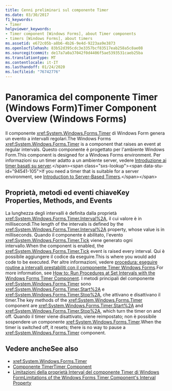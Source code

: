 ```yaml
---
title: Cenni preliminari sul componente Timer
ms.date: 03/30/2017
f1_keywords:
- Timer
helpviewer_keywords:
- Timer component [Windows Forms], about Timer components
- timers [Windows Forms], about timers
ms.assetid: e672c05b-a8b6-4b26-9e4d-9223aa9e3873
ms.openlocfilehash: 83b52d395cdc3e3357bcf83517eab258a5c8ae08
ms.sourcegitcommit: de17a7a0a37042f0d4406f5ae5393531caeb25ba
ms.translationtype: MT
ms.contentlocale: it-IT
ms.lasthandoff: 01/24/2020
ms.locfileid: "76742776"
---
```

# <a name="timer-component-overview-windows-forms"></a><span data-ttu-id="94541-102">Panoramica del componente Timer (Windows Form)</span><span class="sxs-lookup"><span data-stu-id="94541-102">Timer Component Overview (Windows Forms)</span></span>
<span data-ttu-id="94541-103">Il componente <xref:System.Windows.Forms.Timer> di Windows Form genera un evento a intervalli regolari.</span><span class="sxs-lookup"><span data-stu-id="94541-103">The Windows Forms <xref:System.Windows.Forms.Timer> is a component that raises an event at regular intervals.</span></span> <span data-ttu-id="94541-104">Questo componente è progettato per l'ambiente Windows Form.</span><span class="sxs-lookup"><span data-stu-id="94541-104">This component is designed for a Windows Forms environment.</span></span> <span data-ttu-id="94541-105">Per informazioni su un timer adatto a un ambiente server, vedere [Introduzione ai timer basati su server](https://docs.microsoft.com/previous-versions/visualstudio/visual-studio-2008/tb9yt5e6(v=vs.90)).</span><span class="sxs-lookup"><span data-stu-id="94541-105">If you need a timer that is suitable for a server environment, see [Introduction to Server-Based Timers](https://docs.microsoft.com/previous-versions/visualstudio/visual-studio-2008/tb9yt5e6(v=vs.90)).</span></span>  
  
## <a name="key-properties-methods-and-events"></a><span data-ttu-id="94541-106">Proprietà, metodi ed eventi chiave</span><span class="sxs-lookup"><span data-stu-id="94541-106">Key Properties, Methods, and Events</span></span>  
 <span data-ttu-id="94541-107">La lunghezza degli intervalli è definita dalla proprietà <xref:System.Windows.Forms.Timer.Interval%2A>, il cui valore è in millisecondi.</span><span class="sxs-lookup"><span data-stu-id="94541-107">The length of the intervals is defined by the <xref:System.Windows.Forms.Timer.Interval%2A> property, whose value is in milliseconds.</span></span> <span data-ttu-id="94541-108">Quando il componente è abilitato, l'evento <xref:System.Windows.Forms.Timer.Tick> viene generato ogni intervallo.</span><span class="sxs-lookup"><span data-stu-id="94541-108">When the component is enabled, the <xref:System.Windows.Forms.Timer.Tick> event is raised every interval.</span></span> <span data-ttu-id="94541-109">Qui è possibile aggiungere il codice da eseguire.</span><span class="sxs-lookup"><span data-stu-id="94541-109">This is where you would add code to be executed.</span></span> <span data-ttu-id="94541-110">Per altre informazioni, vedere [procedura: eseguire routine a intervalli prestabiliti con il componente Timer Windows Forms](run-procedures-at-set-intervals-with-wf-timer-component.md).</span><span class="sxs-lookup"><span data-stu-id="94541-110">For more information, see [How to: Run Procedures at Set Intervals with the Windows Forms Timer Component](run-procedures-at-set-intervals-with-wf-timer-component.md).</span></span> <span data-ttu-id="94541-111">I metodi principali del componente <xref:System.Windows.Forms.Timer> sono <xref:System.Windows.Forms.Timer.Start%2A> e <xref:System.Windows.Forms.Timer.Stop%2A>, che attivano e disattivano il timer.</span><span class="sxs-lookup"><span data-stu-id="94541-111">The key methods of the <xref:System.Windows.Forms.Timer> component are <xref:System.Windows.Forms.Timer.Start%2A> and <xref:System.Windows.Forms.Timer.Stop%2A>, which turn the timer on and off.</span></span> <span data-ttu-id="94541-112">Quando il timer viene disattivato, viene reimpostato; non è possibile sospendere un componente <xref:System.Windows.Forms.Timer>.</span><span class="sxs-lookup"><span data-stu-id="94541-112">When the timer is switched off, it resets; there is no way to pause a <xref:System.Windows.Forms.Timer> component.</span></span>  
  
## <a name="see-also"></a><span data-ttu-id="94541-113">Vedere anche</span><span class="sxs-lookup"><span data-stu-id="94541-113">See also</span></span>

- <xref:System.Windows.Forms.Timer>
- [<span data-ttu-id="94541-114">Componente Timer</span><span class="sxs-lookup"><span data-stu-id="94541-114">Timer Component</span></span>](timer-component-windows-forms.md)
- [<span data-ttu-id="94541-115">Limitazioni della proprietà Interval del componente Timer di Windows Form</span><span class="sxs-lookup"><span data-stu-id="94541-115">Limitations of the Windows Forms Timer Component's Interval Property</span></span>](limitations-of-the-timer-component-interval-property.md)
